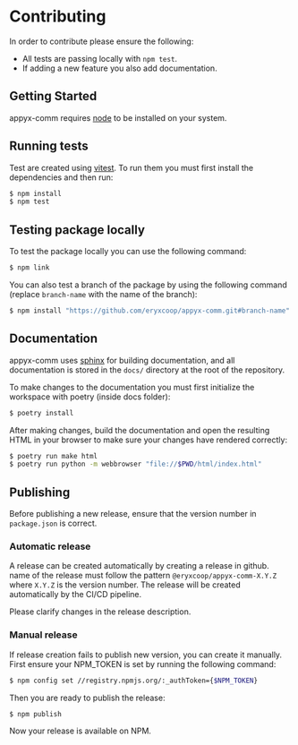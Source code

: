 # Contributing

In order to contribute please ensure the following:

* All tests are passing locally with ``npm test``.
* If adding a new feature you also add documentation.

## Getting Started

appyx-comm requires [node](https://nodejs.org/en) to be installed on your system.

## Running tests

Test are created using [vitest](https://vitest.dev/). To run them you must first install the dependencies and then run:

```bash
$ npm install
$ npm test
```

## Testing package locally

To test the package locally you can use the following command:

```bash
$ npm link
```

You can also test a branch of the package by using the following command (replace `branch-name` with the name of the branch):

```bash
$ npm install "https://github.com/eryxcoop/appyx-comm.git#branch-name" --save
```

## Documentation

appyx-comm uses [sphinx](https://www.sphinx-doc.org/en/master/) for building documentation, and all documentation is
stored in the `docs/` directory at the root of the repository.

To make changes to the documentation you must first initialize the workspace with poetry (inside docs folder):

```bash
$ poetry install
```

After making changes, build the documentation and open the resulting HTML
in your browser to make sure your changes have rendered correctly:

```bash
$ poetry run make html
$ poetry run python -m webbrowser "file://$PWD/html/index.html"
```

## Publishing

Before publishing a new release, ensure that the version number in `package.json` is correct.

### Automatic release

A release can be created automatically by creating a release in github.
name of the release must follow the pattern `@eryxcoop/appyx-comm-X.Y.Z` where `X.Y.Z` is the version
number. The release will be created automatically by the CI/CD pipeline.

Please clarify changes in the release description.

### Manual release

If release creation fails to publish new version, you can create it manually. First ensure your NPM_TOKEN is set
by running the following command:

```bash
$ npm config set //registry.npmjs.org/:_authToken={$NPM_TOKEN}
```

Then you are ready to publish the release:

```bash
$ npm publish
```

Now your release is available on NPM.